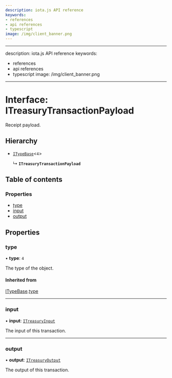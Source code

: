 ```yaml
---
description: iota.js API reference
keywords:
- references
- api references
- typescript
image: /img/client_banner.png
---
```

---
description: iota.js API reference
keywords:
- references
- api references
- typescript
image: /img/client_banner.png
---
# Interface: ITreasuryTransactionPayload

Receipt payload.

## Hierarchy

- [`ITypeBase`](ITypeBase.md)<``4``\>

  ↳ **`ITreasuryTransactionPayload`**

## Table of contents

### Properties

- [type](ITreasuryTransactionPayload.md#type)
- [input](ITreasuryTransactionPayload.md#input)
- [output](ITreasuryTransactionPayload.md#output)

## Properties

### type

• **type**: ``4``

The type of the object.

#### Inherited from

[ITypeBase](ITypeBase.md).[type](ITypeBase.md#type)

___

### input

• **input**: [`ITreasuryInput`](ITreasuryInput.md)

The input of this transaction.

___

### output

• **output**: [`ITreasuryOutput`](ITreasuryOutput.md)

The output of this transaction.
